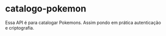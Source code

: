 # catalogo-pokemon
Essa API é para catalogar Pokemons. Assim pondo em prática autenticação e criptografia.
